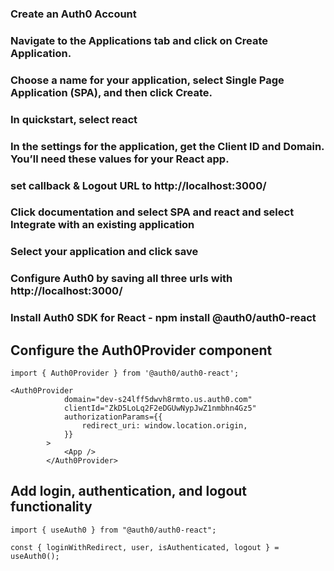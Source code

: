 ### Create an Auth0 Account

### Navigate to the Applications tab and click on Create Application.

### Choose a name for your application, select Single Page Application (SPA), and then click Create.

### In quickstart, select react

### In the settings for the application, get the Client ID and Domain. You’ll need these values for your React app.

### set callback & Logout URL to http://localhost:3000/

### Click documentation and select SPA and react and select Integrate with an existing application

### Select your application and click save

### Configure Auth0 by saving all three urls with http://localhost:3000/

### Install Auth0 SDK for React - npm install @auth0/auth0-react

## Configure the Auth0Provider component

```
import { Auth0Provider } from '@auth0/auth0-react';

<Auth0Provider
			domain="dev-s24lff5dwvh8rmto.us.auth0.com"
			clientId="ZkD5LoLq2F2eDGUwNypJwZ1nmbhn4Gz5"
			authorizationParams={{
				redirect_uri: window.location.origin,
			}}
		>
			<App />
		</Auth0Provider>
```

## Add login, authentication, and logout functionality

```
import { useAuth0 } from "@auth0/auth0-react";

const { loginWithRedirect, user, isAuthenticated, logout } = useAuth0();
```
